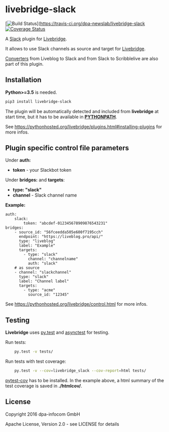 # livebridge-slack

[![Build Status](https://travis-ci.org/dpa-newslab/livebridge-slack.svg?branch=master)](https://travis-ci.org/dpa-newslab/livebridge-slack                                                                                      
[![Coverage Status](https://coveralls.io/repos/github/dpa-newslab/livebridge-slack/badge.svg?branch=master)](https://coveralls.io/github/dpa-newslab/livebridge-slack?branch=master)

A [Slack](https://slack.com) plugin for [Livebridge](https://github.com/dpa-newslab/livebridge).

It allows to use Slack channels as source and target for [Livebridge](https://github.com/dpa-newslab/livebridge). 

[Converters](livebridge_slack/converters/) from Liveblog to Slack and from Slack to Scribblelive are also part of this plugin.

## Installation
**Python>=3.5** is needed.
```sh
pip3 install livebridge-slack
```
The plugin will be automatically detected and included from **livebridge** at start time, but it has to be available in **[PYTHONPATH](https://docs.python.org/3/using/cmdline.html#envvar-PYTHONPATH)**.

See https://pythonhosted.org/livebridge/plugins.html#installing-plugins for more infos.

## Plugin specific control file parameters
Under **auth:**
* **token** - your Slackbot token

Under **bridges:** and **targets**:
* **type: "slack"**
* **channel** - Slack channel name

**Example:**
```
auth:
    slack:
        token: "abcdef-012345678909876543231"
bridges:
    - source_id: "56fceedda505e600f7195cch"
      endpoint: "https://liveblog.pro/api/"
      type: "liveblog"
      label: "Example"
      targets:
        - type: "slack"
          channel: "channelname"
          auth: "slack"
    # as source
    - channel: "slackchannel"
      type: "slack"
      label: "Channel label"
      targets:
        - type: "acme"
          source_id: "12345"
```

See https://pythonhosted.org/livebridge/control.html for more infos.


## Testing
**Livebridge** uses [py.test](http://pytest.org/) and [asynctest](http://asynctest.readthedocs.io/) for testing.

Run tests:

```sh
    py.test -v tests/
```

Run tests with test coverage:

```sh
    py.test -v --cov=livebridge_slack --cov-report=html tests/
```

[pytest-cov](https://pypi.python.org/pypi/pytest-cov) has to be installed. In the example above, a html summary of the test coverage is saved in **./htmlcov/**.

## License
Copyright 2016 dpa-infocom GmbH

Apache License, Version 2.0 - see LICENSE for details
